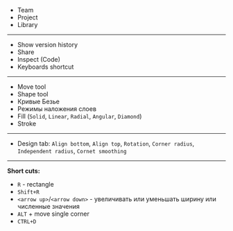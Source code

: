 - Team
- Project
- Library
----------------------------------------------
- Show version history
- Share
- Inspect (Code)
- Keyboards shortcut
----------------------------------------------
- Move tool
- Shape tool
- Кривые Безье
- Режимы наложения слоев
- Fill (`Solid`, `Linear`, `Radial`, `Angular`, `Diamond`)
- Stroke
----------------------------------------------
- Design tab: `Align bottom`, `Align top`, `Rotation`, `Corner radius`, `Independent radius`, `Cornet smoothing`
----------------------------------------------
**Short cuts:**
- `R` - rectangle
- `Shift+R`
- `<arrow up>`/`<arrow down>` - увеличивать или уменьшать ширину или численные значения
- `ALT` + move single corner
- `CTRL+D` 
